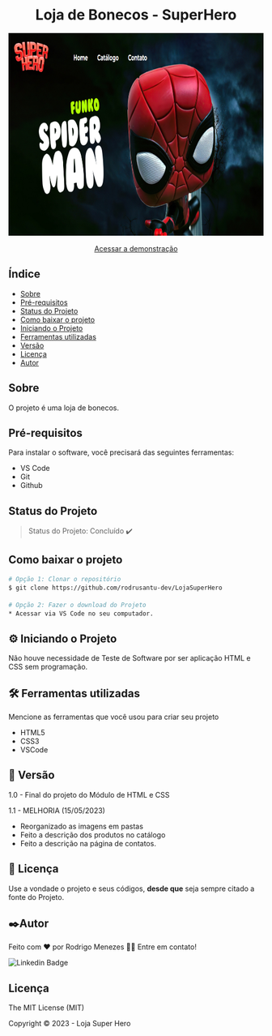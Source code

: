 <h1 align="center">Loja de Bonecos - SuperHero</h1>

<p align="center">
    <img src="images/gitSiteHero.PNG" alt="Logo-SiteHero" width="960" height="400">
</p>

<p align="center">
    <a href="https://rodrusantu-dev.github.io/LojaSuperHero/" target="_blank">Acessar a demonstração</a>
</p>

## Índice

- [Sobre](#-sobre)
- [Pré-requisitos](#-pré-requisitos)
- [Status do Projeto](#-status-do-projeto)
- [Como baixar o projeto](#-como-baixar-o-projeto)
- [Iniciando o Projeto](#-iniciando-o-projeto)
- [Ferramentas utilizadas](#-ferramentas-utilizadas)
- [Versão](#-versão)
- [Licença](#-licença)
- [Autor](#-autor)

## Sobre

O projeto é uma loja de bonecos.

## Pré-requisitos

Para instalar o software, você precisará das seguintes ferramentas:

- VS Code
- Git
- Github

## Status do Projeto

> Status do Projeto: Concluído :heavy_check_mark:

## Como baixar o projeto

```bash
# Opção 1: Clonar o repositório
$ git clone https://github.com/rodrusantu-dev/LojaSuperHero

# Opção 2: Fazer o download do Projeto
* Acessar via VS Code no seu computador.

```

## ⚙️ Iniciando o Projeto

Não houve necessidade de Teste de Software por ser aplicação HTML e CSS sem programação.

## 🛠️ Ferramentas utilizadas

Mencione as ferramentas que você usou para criar seu projeto

* HTML5
* CSS3
* VSCode

## 📌 Versão

1.0 - Final do projeto do Módulo de HTML e CSS <br>

1.1 - MELHORIA (15/05/2023) 
* Reorganizado as imagens em pastas 
* Feito a descrição dos produtos no catálogo
* Feito a descrição na página de contatos.

## 📄 Licença

Use a vondade o projeto e seus códigos, **desde que** seja sempre citado a fonte do Projeto.

## ✒️Autor
Feito com ❤️ por Rodrigo Menezes 👋🏽 Entre em contato!

![Linkedin Badge](https://img.shields.io/badge/-Rodrigo-blue?style=flat-square&logo=Linkedin&logoColor=white&link=https://www.linkedin.com/in/rodrigomenezesprogramador/) 

## Licença
The MIT License (MIT)

Copyright ©️ 2023 - Loja Super Hero
